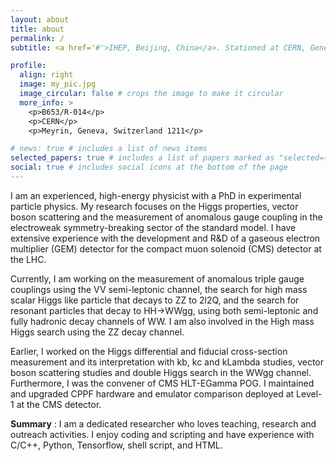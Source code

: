 ```yaml
---
layout: about
title: about
permalink: /
subtitle: <a href='#'>IHEP, Beijing, China</a>. Stationed at CERN, Geneva, Switzerland

profile:
  align: right
  image: my_pic.jpg
  image_circular: false # crops the image to make it circular
  more_info: >
    <p>B653/R-014</p>
    <p>CERN</p>
    <p>Meyrin, Geneva, Switzerland 1211</p>

# news: true # includes a list of news items
selected_papers: true # includes a list of papers marked as "selected={true}"
social: true # includes social icons at the bottom of the page
---
```


I am an experienced, high-energy physicist with a PhD in experimental particle physics. My research focuses on the Higgs properties, vector boson scattering and the measurement of anomalous gauge coupling in the electroweak symmetry-breaking sector of the standard model. I have extensive experience with the development and R&D of a gaseous electron multiplier (GEM) detector for the compact muon solenoid (CMS) detector at the LHC.

Currently, I am working on the measurement of anomalous triple gauge couplings using the VV semi-leptonic channel, the search for high mass scalar Higgs like particle that decays to ZZ to 2l2Q, and the search for resonant particles that decay to HH->WWgg, using both semi-leptonic and fully hadronic decay channels of WW. I am also involved in the High mass Higgs search using the ZZ decay channel.

Earlier, I worked on the Higgs differential and fiducial cross-section measurement and its interpretation with kb, kc and kLambda studies, vector boson scattering studies and double Higgs search in the WWgg channel. Furthermore, I was the convener of CMS HLT-EGamma POG. I maintained and upgraded CPPF hardware and emulator comparison deployed at Level-1 at the CMS detector.

<b>Summary</b> : I am a dedicated researcher who loves teaching, research and outreach activities. I enjoy coding and scripting and have experience with C/C++, Python, Tensorflow, shell script, and HTML.</p>

<!--
Write your biography here. Tell the world about yourself. Link to your favorite [subreddit](http://reddit.com). You can put a picture in, too. The code is already in, just name your picture `my_pic.jpg` and put it in the `img/` folder.

Put your address / P.O. box / other info right below your picture. You can also disable any of these elements by editing `profile` property of the YAML header of your `_pages/about.md`. Edit `_bibliography/papers.bib` and Jekyll will render your [publications page](/al-folio/publications/) automatically.

Link to your social media connections, too. This theme is set up to use [Font Awesome icons](https://fontawesome.com/) and [Academicons](https://jpswalsh.github.io/academicons/), like the ones below. Add your Facebook, Twitter, LinkedIn, Google Scholar, or just disable all of them. -->
